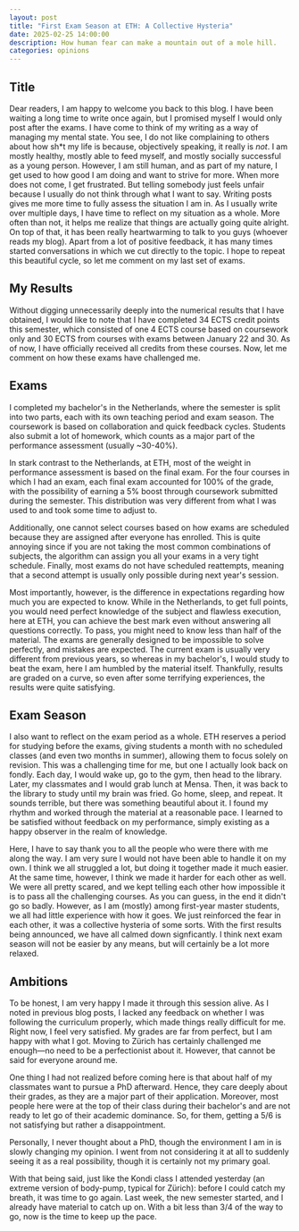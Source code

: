 ```yaml
---
layout: post
title: "First Exam Season at ETH: A Collective Hysteria"
date: 2025-02-25 14:00:00
description: How human fear can make a mountain out of a mole hill.
categories: opinions
---
```


## Title

Dear readers, I am happy to welcome you back to this blog. I have been waiting a long time to write once again, but I promised myself I would only post after the exams. I have come to think of my writing as a way of managing my mental state. You see, I do not like complaining to others about how sh*t my life is because, objectively speaking, it really is *not*. I am mostly healthy, mostly able to feed myself, and mostly socially successful as a young person. However, I am still human, and as part of my nature, I get used to how good I am doing and want to strive for more. When more does not come, I get frustrated. But telling somebody just feels unfair because I usually do not think through what I want to say. Writing posts gives me more time to fully assess the situation I am in. As I usually write over multiple days, I have time to reflect on my situation as a whole. More often than not, it helps me realize that things are actually going quite alright. On top of that, it has been really heartwarming to talk to you guys (whoever reads my blog). Apart from a lot of positive feedback, it has many times started conversations in which we cut directly to the topic. I hope to repeat this beautiful cycle, so let me comment on my last set of exams.

## My Results

Without digging unnecessarily deeply into the numerical results that I have obtained, I would like to note that I have completed 34 ECTS credit points this semester, which consisted of one 4 ECTS course based on coursework only and 30 ECTS from courses with exams between January 22 and 30. As of now, I have officially received all credits from these courses. Now, let me comment on how these exams have challenged me.

## Exams

I completed my bachelor's in the Netherlands, where the semester is split into two parts, each with its own teaching period and exam season. The coursework is based on collaboration and quick feedback cycles. Students also submit a lot of homework, which counts as a major part of the performance assessment (usually ~30-40%).

In stark contrast to the Netherlands, at ETH, most of the weight in performance assessment is based on the final exam. For the four courses in which I had an exam, each final exam accounted for 100% of the grade, with the possibility of earning a 5% boost through coursework submitted during the semester. This distribution was very different from what I was used to and took some time to adjust to.

Additionally, one cannot select courses based on how exams are scheduled because they are assigned after everyone has enrolled. This is quite annoying since if you are not taking the most common combinations of subjects, the algorithm can assign you all your exams in a very tight schedule. Finally, most exams do not have scheduled reattempts, meaning that a second attempt is usually only possible during next year's session.

Most importantly, however, is the difference in expectations regarding how much you are expected to know. While in the Netherlands, to get full points, you would need perfect knowledge of the subject and flawless execution, here at ETH, you can achieve the best mark even without answering all questions correctly. To pass, you might need to know less than half of the material. The exams are generally designed to be impossible to solve perfectly, and mistakes are expected. The current exam is usually very different from previous years, so whereas in my bachelor's, I would study to beat the exam, here I am humbled by the material itself. Thankfully, results are graded on a curve, so even after some terrifying experiences, the results were quite satisfying.

## Exam Season

I also want to reflect on the exam period as a whole. ETH reserves a period for studying before the exams, giving students a month with no scheduled classes (and even two months in summer), allowing them to focus solely on revision. This was a challenging time for me, but one I actually look back on fondly. Each day, I would wake up, go to the gym, then head to the library. Later, my classmates and I would grab lunch at Mensa. Then, it was back to the library to study until my brain was fried. Go home, sleep, and repeat. It sounds terrible, but there was something beautiful about it. I found my rhythm and worked through the material at a reasonable pace. I learned to be satisfied without feedback on my performance, simply existing as a happy observer in the realm of knowledge.

Here, I have to say thank you to all the people who were there with me along the way. I am very sure I would not have been able to handle it on my own. I think we all struggled a lot, but doing it together made it much easier. At the same time, however, I think we made it harder for each other as well. We were all pretty scared, and we kept telling each other how impossible it is to pass all the challenging courses. As you can guess, in the end it didn't go so badly. However, as I am (mostly) among first-year master students, we all had little experience with how it goes. We just reinforced the fear in each other, it was a collective hysteria of some sorts. With the first results being announced, we have all calmed down signficantly. I think next exam season will not be easier by any means, but will certainly be a lot more relaxed.

## Ambitions

To be honest, I am very happy I made it through this session alive. As I noted in previous blog posts, I lacked any feedback on whether I was following the curriculum properly, which made things really difficult for me. Right now, I feel very satisfied. My grades are far from perfect, but I am happy with what I got. Moving to Zürich has certainly challenged me enough—no need to be a perfectionist about it. However, that cannot be said for everyone around me.

One thing I had not realized before coming here is that about half of my classmates want to pursue a PhD afterward. Hence, they care deeply about their grades, as they are a major part of their application. Moreover, most people here were at the top of their class during their bachelor's and are not ready to let go of their academic dominance. So, for them, getting a 5/6 is not satisfying but rather a disappointment.

Personally, I never thought about a PhD, though the environment I am in is slowly changing my opinion. I went from not considering it at all to suddenly seeing it as a real possibility, though it is certainly not my primary goal.

With that being said, just like the Kondi class I attended yesterday (an extreme version of body-pump, typical for Zürich): before I could catch my breath, it was time to go again. Last week, the new semester started, and I already have material to catch up on. With a bit less than 3/4 of the way to go, now is the time to keep up the pace.